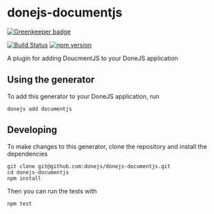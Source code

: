 # donejs-documentjs

[![Greenkeeper badge](https://badges.greenkeeper.io/donejs/donejs-documentjs.svg)](https://greenkeeper.io/)

[![Build Status](https://travis-ci.org/donejs/donejs-documentjs.svg?branch=master)](https://travis-ci.org/donejs/donejs-documentjs)
[![npm version](https://badge.fury.io/js/donejs-documentjs.svg)](http://badge.fury.io/js/donejs-documentjs)

A plugin for adding DoucmentJS to your DoneJS application

## Using the generator

To add this generator to your DoneJS application, run

```
donejs add documentjs
```

## Developing

To make changes to this generator, clone the repository and install the dependencies

```
git clone git@github.com:donejs/donejs-documentjs.git
cd donejs-documentjs
npm install
```

Then you can run the tests with

```
npm test
```
